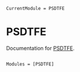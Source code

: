 ```@meta
CurrentModule = PSDTFE
```

# PSDTFE

Documentation for [PSDTFE](https://github.com/jfeldbrugge/PSDTFE.jl).

```@index
```

```@autodocs
Modules = [PSDTFE]
```
